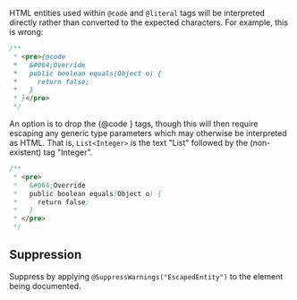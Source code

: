 HTML entities used within `@code` and `@literal` tags will be interpreted
directly rather than converted to the expected characters. For example, this is
wrong:

```java
/**
 * <pre>{@code
 *   &#064;Override
 *   public boolean equals(Object o) {
 *     return false;
 *   }
 * }</pre>
 */
```

An option is to drop the {@code } tags, though this will then require escaping
any generic type parameters which may otherwise be interpreted as HTML. That is,
`List<Integer>` is the text "List" followed by the (non-existent) tag "Integer".

```java
/**
 * <pre>
 *   &#064;Override
 *   public boolean equals(Object o) {
 *     return false;
 *   }
 * </pre>
 */
```

## Suppression

Suppress by applying `@SuppressWarnings("EscapedEntity")` to the element being
documented.
